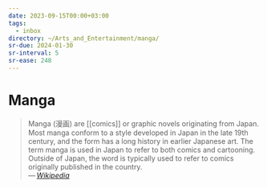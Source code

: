 ```yaml
---
date: 2023-09-15T00:00+03:00
tags:
  - inbox
directory: ~/Arts_and_Entertainment/manga/
sr-due: 2024-01-30
sr-interval: 5
sr-ease: 248
---
```


# Manga

> Manga (漫画) are [[comics]] or graphic novels originating from
> Japan. Most manga conform to a style developed in Japan in the late 19th
> century, and the form has a long history in earlier Japanese art. The
> term manga is used in Japan to refer to both comics and cartooning.
> Outside of Japan, the word is typically used to refer to comics
> originally published in the country.\
> — <cite>[Wikipedia](https://en.wikipedia.org/wiki/Manga)</cite>
